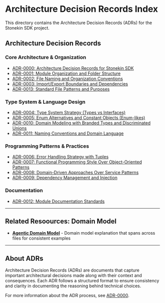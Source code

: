 # Architecture Decision Records Index

This directory contains the Architecture Decision Records (ADRs) for the Stonekin SDK project.

## Architecture Decision Records

### Core Architecture & Organization

- [ADR-0000: Architecture Decision Records for Stonekin SDK](./0000-architecture-decision-records.md)
- [ADR-0001: Module Organization and Folder Structure](./0001-module-organization.md)
- [ADR-0002: File Naming and Organization Conventions](./0002-file-organization.md)
- [ADR-0003: Import/Export Boundaries and Dependencies](./0003-boundaries-and-dependencies.md)
- [ADR-0013: Standard File Patterns and Purposes](./0013-standard-files.md)

### Type System & Language Design

- [ADR-0004: Type System Strategy (Types vs Interfaces)](./0004-type-strategy.md)
- [ADR-0005: Enum Alternatives and Constant Objects (Enum-likes)](./0005-enum-likes.md)
- [ADR-0010: Domain Modeling with Branded Types and Discriminated Unions](./0010-domain-modelling.md)
- [ADR-0011: Naming Conventions and Domain Language](./0011-naming-conventions.md)

### Programming Patterns & Practices

- [ADR-0006: Error Handling Strategy with Tuples](./0006-error-handling.md)
- [ADR-0007: Functional Programming Style Over Object-Oriented Patterns](./0007-functional-style.md)
- [ADR-0008: Domain-Driven Approaches Over Service Patterns](./0008-domain-driven-design.md)
- [ADR-0009: Dependency Management and Injection](./0009-dependency-inversion.md)

### Documentation

- [ADR-0012: Module Documentation Standards](./0012-documentation.md)

---

## Related Resoources: Domain Model

- [**Agentic Domain Model**](./_DOMAIN.md) - Domain model explanation that spans across files for consistent examples

---

## About ADRs

Architecture Decision Records (ADRs) are documents that capture important architectural decisions made along with their context and consequences. Each ADR follows a structured format to ensure consistency and clarity in documenting the reasoning behind technical choices.

For more information about the ADR process, see [ADR-0000](./0000-architecture-decision-records.md).
